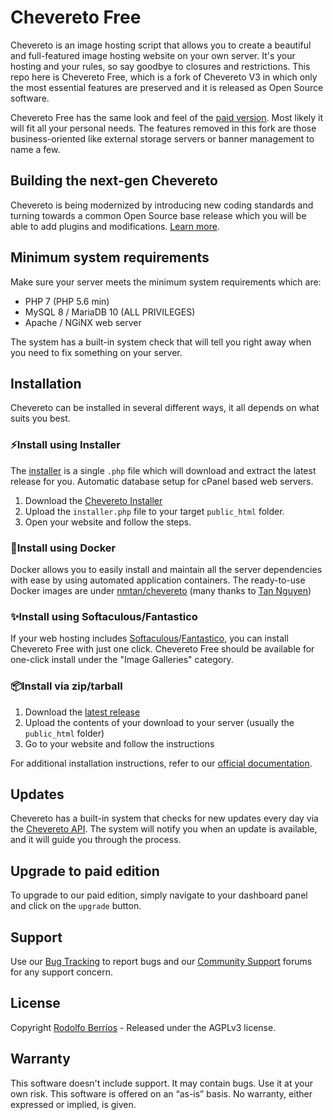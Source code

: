 # Chevereto Free

Chevereto is an image hosting script that allows you to create a beautiful and full-featured image hosting website on your own server. It's your hosting and your rules, so say goodbye to closures and restrictions. This repo here is Chevereto Free, which is a fork of Chevereto V3 in which only the most essential features are preserved and it is released as Open Source software.

Chevereto Free has the same look and feel of the [paid version](https://chevereto.com). Most likely it will fit all your personal needs. The features removed in this fork are those business-oriented like external storage servers or banner management to name a few.

## Building the next-gen Chevereto

Chevereto is being modernized by introducing new coding standards and turning towards a common Open Source base release which you will be able to add plugins and modifications. [Learn more](https://chevereto.com/community/threads/building-the-next-gen-chevereto.11140/).

## Minimum system requirements

Make sure your server meets the minimum system requirements which are:

- PHP 7 (PHP 5.6 min)
- MySQL 8 / MariaDB 10 (ALL PRIVILEGES)
- Apache / NGiNX web server

The system has a built-in system check that will tell you right away when you need to fix something on your server.

## Installation

Chevereto can be installed in several different ways, it all depends on what suits you best.

### ⚡Install using Installer

The [installer](https://github.com/Chevereto/Installer) is a single `.php` file which will download and extract the latest release for you. Automatic database setup for cPanel based web servers.

1. Download the [Chevereto Installer](https://chevereto.com/download/file/installer)
2. Upload the `installer.php` file to your target `public_html` folder.
3. Open your website and follow the steps.

### 🐳Install using Docker

Docker allows you to easily install and maintain all the server dependencies with ease by using automated application containers. The ready-to-use Docker images are under [nmtan/chevereto](https://hub.docker.com/r/nmtan/chevereto/) (many thanks to [Tan Nguyen](https://github.com/tanmng))

### ✨Install using Softaculous/Fantastico

If your web hosting includes [Softaculous](https://softaculous.com/)/[Fantastico](https://netenberg.com/fantastico.php), you can install Chevereto Free with just one click. Chevereto Free should be available for one-click install under the "Image Galleries" category.

### 📦Install via zip/tarball

 1. Download the [latest release](https://github.com/Chevereto/Chevereto-Free/releases/latest)
 2. Upload the contents of your download to your server (usually the `public_html` folder)
 3. Go to your website and follow the instructions

For additional installation instructions, refer to our [official documentation](https://chevereto.com/docs/install).

## Updates

Chevereto has a built-in system that checks for new updates every day via the [Chevereto API](https://chevereto.com/api/get/info/free). The system will notify you when an update is available, and it will guide you through the process.

## Upgrade to paid edition

To upgrade to our paid edition, simply navigate to your dashboard panel and click on the `upgrade` button.

## Support

Use our [Bug Tracking](https://chevereto.com/bug-tracking) to report bugs and our [Community Support](https://chevereto.com/community-support) forums for any support concern.

## License

Copyright [Rodolfo Berríos](http://rodolfoberrios.com) - Released under the AGPLv3 license.

## Warranty

This software doesn't include support. It may contain bugs. Use it at your own risk. This software is offered on an “as-is” basis. No warranty, either expressed or implied, is given.
